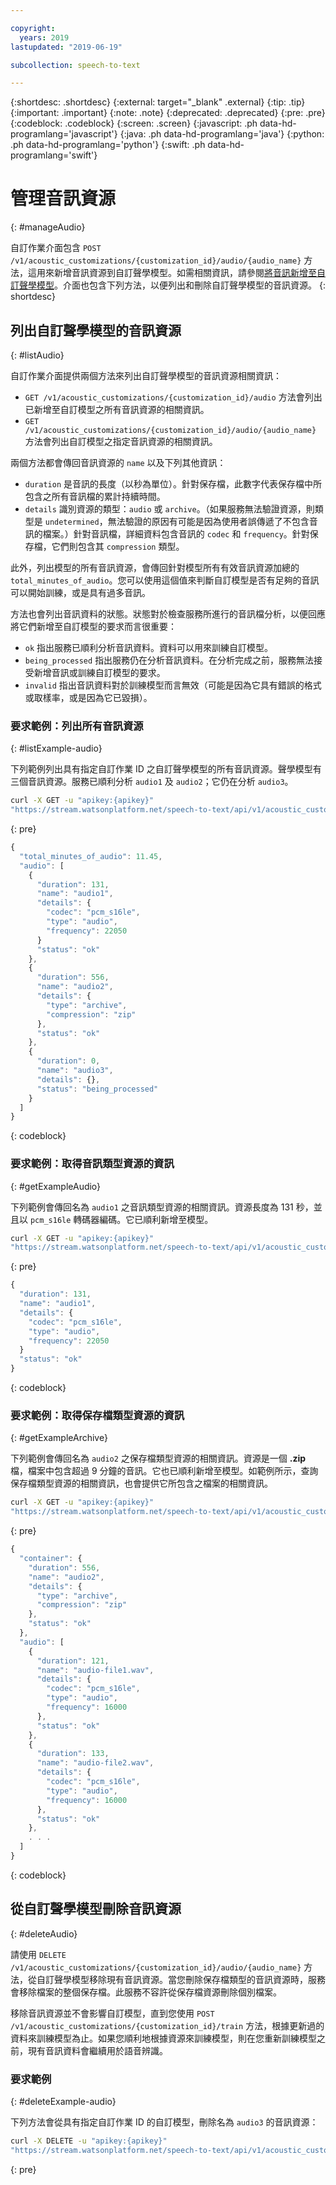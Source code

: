 ```yaml
---

copyright:
  years: 2019
lastupdated: "2019-06-19"

subcollection: speech-to-text

---
```


{:shortdesc: .shortdesc}
{:external: target="_blank" .external}
{:tip: .tip}
{:important: .important}
{:note: .note}
{:deprecated: .deprecated}
{:pre: .pre}
{:codeblock: .codeblock}
{:screen: .screen}
{:javascript: .ph data-hd-programlang='javascript'}
{:java: .ph data-hd-programlang='java'}
{:python: .ph data-hd-programlang='python'}
{:swift: .ph data-hd-programlang='swift'}

# 管理音訊資源
{: #manageAudio}

自訂作業介面包含 `POST /v1/acoustic_customizations/{customization_id}/audio/{audio_name}` 方法，這用來新增音訊資源到自訂聲學模型。如需相關資訊，請參閱[將音訊新增至自訂聲學模型](/docs/services/speech-to-text?topic=speech-to-text-acoustic#addAudio)。介面也包含下列方法，以便列出和刪除自訂聲學模型的音訊資源。
{: shortdesc}

## 列出自訂聲學模型的音訊資源
{: #listAudio}

自訂作業介面提供兩個方法來列出自訂聲學模型的音訊資源相關資訊：

-   `GET /v1/acoustic_customizations/{customization_id}/audio` 方法會列出已新增至自訂模型之所有音訊資源的相關資訊。
-   `GET /v1/acoustic_customizations/{customization_id}/audio/{audio_name}` 方法會列出自訂模型之指定音訊資源的相關資訊。

兩個方法都會傳回音訊資源的 `name` 以及下列其他資訊：

-   `duration` 是音訊的長度（以秒為單位）。針對保存檔，此數字代表保存檔中所包含之所有音訊檔的累計持續時間。
-   `details` 識別資源的類型：`audio` 或 `archive`。（如果服務無法驗證資源，則類型是 `undetermined`，無法驗證的原因有可能是因為使用者誤傳遞了不包含音訊的檔案。）針對音訊檔，詳細資料包含音訊的 `codec` 和 `frequency`。針對保存檔，它們則包含其 `compression` 類型。

此外，列出模型的所有音訊資源，會傳回針對模型所有有效音訊資源加總的 `total_minutes_of_audio`。您可以使用這個值來判斷自訂模型是否有足夠的音訊可以開始訓練，或是具有過多音訊。

方法也會列出音訊資料的狀態。狀態對於檢查服務所進行的音訊檔分析，以便回應將它們新增至自訂模型的要求而言很重要：

-   `ok` 指出服務已順利分析音訊資料。資料可以用來訓練自訂模型。
-   `being_processed` 指出服務仍在分析音訊資料。在分析完成之前，服務無法接受新增音訊或訓練自訂模型的要求。
-   `invalid` 指出音訊資料對於訓練模型而言無效（可能是因為它具有錯誤的格式或取樣率，或是因為它已毀損）。

### 要求範例：列出所有音訊資源
{: #listExample-audio}

下列範例列出具有指定自訂作業 ID 之自訂聲學模型的所有音訊資源。聲學模型有三個音訊資源。服務已順利分析 `audio1` 及 `audio2`；它仍在分析 `audio3`。

```bash
curl -X GET -u "apikey:{apikey}"
"https://stream.watsonplatform.net/speech-to-text/api/v1/acoustic_customizations/{customization_id}/audio"
```
{: pre}

```javascript
{
  "total_minutes_of_audio": 11.45,
  "audio": [
    {
      "duration": 131,
      "name": "audio1",
      "details": {
        "codec": "pcm_s16le",
        "type": "audio",
        "frequency": 22050
      }
      "status": "ok"
    },
    {
      "duration": 556,
      "name": "audio2",
      "details": {
        "type": "archive",
        "compression": "zip"
      },
      "status": "ok"
    },
    {
      "duration": 0,
      "name": "audio3",
      "details": {},
      "status": "being_processed"
    }
  ]
}
```
{: codeblock}

### 要求範例：取得音訊類型資源的資訊
{: #getExampleAudio}

下列範例會傳回名為 `audio1` 之音訊類型資源的相關資訊。資源長度為 131 秒，並且以 `pcm_s16le` 轉碼器編碼。它已順利新增至模型。

```bash
curl -X GET -u "apikey:{apikey}"
"https://stream.watsonplatform.net/speech-to-text/api/v1/acoustic_customizations/{customization_id}/audio/audio1"
```
{: pre}

```javascript
{
  "duration": 131,
  "name": "audio1",
  "details": {
    "codec": "pcm_s16le",
    "type": "audio",
    "frequency": 22050
  }
  "status": "ok"
}
```
{: codeblock}

### 要求範例：取得保存檔類型資源的資訊
{: #getExampleArchive}

下列範例會傳回名為 `audio2` 之保存檔類型資源的相關資訊。資源是一個 **.zip** 檔，檔案中包含超過 9 分鐘的音訊。它也已順利新增至模型。如範例所示，查詢保存檔類型資源的相關資訊，也會提供它所包含之檔案的相關資訊。

```bash
curl -X GET -u "apikey:{apikey}"
"https://stream.watsonplatform.net/speech-to-text/api/v1/acoustic_customizations/{customization_id}/audio/audio2"
```
{: pre}

```javascript
{
  "container": {
    "duration": 556,
    "name": "audio2",
    "details": {
      "type": "archive",
      "compression": "zip"
    },
    "status": "ok"
  },
  "audio": [
    {
      "duration": 121,
      "name": "audio-file1.wav",
      "details": {
        "codec": "pcm_s16le",
        "type": "audio",
        "frequency": 16000
      },
      "status": "ok"
    },
    {
      "duration": 133,
      "name": "audio-file2.wav",
      "details": {
        "codec": "pcm_s16le",
        "type": "audio",
        "frequency": 16000
      },
      "status": "ok"
    },
    . . .
  ]
}
```
{: codeblock}

## 從自訂聲學模型刪除音訊資源
{: #deleteAudio}

請使用 `DELETE /v1/acoustic_customizations/{customization_id}/audio/{audio_name}` 方法，從自訂聲學模型移除現有音訊資源。當您刪除保存檔類型的音訊資源時，服務會移除檔案的整個保存檔。此服務不容許從保存檔資源刪除個別檔案。

移除音訊資源並不會影響自訂模型，直到您使用 `POST /v1/acoustic_customizations/{customization_id}/train` 方法，根據更新過的資料來訓練模型為止。如果您順利地根據資源來訓練模型，則在您重新訓練模型之前，現有音訊資料會繼續用於語音辨識。

### 要求範例
{: #deleteExample-audio}

下列方法會從具有指定自訂作業 ID 的自訂模型，刪除名為 `audio3` 的音訊資源：

```bash
curl -X DELETE -u "apikey:{apikey}"
"https://stream.watsonplatform.net/speech-to-text/api/v1/acoustic_customizations/{customization_id}/audio/audio3"
```
{: pre}
